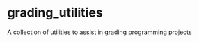 grading_utilities
=================

A collection of utilities to assist in grading programming projects